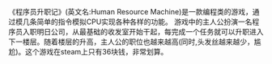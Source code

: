 《程序员升职记》(英文名:Human Resource Machine)是一款编程类的游戏，通过模几条简单的指令模拟CPU实现各种各样的功能。
游戏中的主人公扮演一名程序员入职明日公司，从最基础的收发室开始干起，每完成一个任务就可以升职进入下一楼层。随着楼层的升高，主人公的职位也越来越高(同时,头发丝越来越少，尴尬)。这个游戏在steam上只有36块钱，非常划算。



